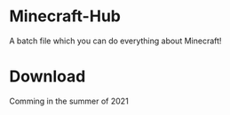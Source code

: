 # Minecraft-Hub
A batch file which you can do everything about Minecraft!
# Download
Comming in the summer of 2021
